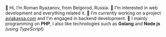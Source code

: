 👋 Hi, I’m Roman Ryazanov, from Belgorod, Russia.
👀 I’m interested in web development and everything related it.
:briefcase: I’m currently working on a project [aviakassa.com](https://www.aviakassa.com/) and I'm engaged in backend development.
🌱 I mainly programming on **PHP**, I also like technologies such as **Golang** and **Node js** *(using TypeScript)*
